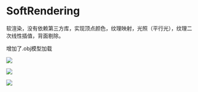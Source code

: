 # SoftRendering
软渲染，没有依赖第三方库，实现顶点颜色，纹理映射，光照（平行光），纹理二次线性插值，背面剔除。

增加了.obj模型加载

![](https://github.com/huanzai/SoftRendering/blob/master/images/20160823095406.png)

![](https://github.com/huanzai/SoftRendering/blob/master/images/20160819192312.png)

![](https://github.com/huanzai/SoftRendering/blob/master/images/20160801092732440.png)


